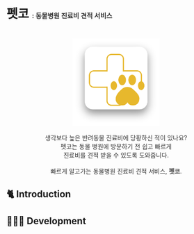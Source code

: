 <h1 style="text-align:left;transform: translateY(-20px);">펫코 <span style="font-size: 15px; color: #333;">: 동물병원 진료비 견적 서비스</span></h1>

<div align=center>
  
  <p align=center>
    <img width="200" src="./.github/assets/petco.svg" alt="petco-logo">
  </p>
  <p style="color: #333;" align=center>
    생각보다 높은 반려동물 진료비에 당황하신 적이 있나요? <br>
    펫코는 동물 병원에 방문하기 전 <span style="">쉽고 빠르게</span> <br>
    진료비를 견적 받을 수 있도록 도와줍니다. <br><br>
    빠르게 알고가는 동물병원 진료비 견적 서비스, <span style="color: #3f3f3f;"><b>펫코</b></span>.
  </p>
  
</div>

## 🐈 Introduction

## 👨🏻‍💻 Development
